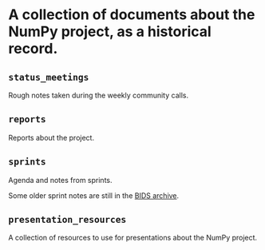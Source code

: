 # A collection of documents about the NumPy project, as a historical record.

## `status_meetings`

Rough notes taken during the weekly community calls.

## `reports`

Reports about the project.

## `sprints`

Agenda and notes from sprints.

Some older sprint notes are still in the [BIDS archive](https://github.com/bids-numpy/docs).

## `presentation_resources`

A collection of resources to use for presentations about the NumPy project.
